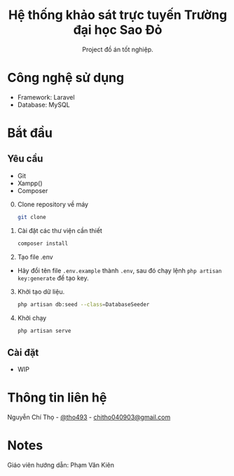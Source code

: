 <h1 align=center>Hệ thống khảo sát trực tuyến Trường đại học Sao Đỏ</h1>

<p align="center">
    Project đồ án tốt nghiệp.
</p>

# Công nghệ sử dụng

-   Framework: Laravel
-   Database: MySQL

# Bắt đầu

## Yêu cầu

-   Git
-   Xampp()
-   Composer

0. Clone repository về máy

    ```sh
    git clone
    ```

1. Cài đặt các thư viện cần thiết

    ```sh
    composer install
    ```

2. Tạo file .env

-   Hãy đổi tên file `.env.example` thành `.env`, sau đó chạy lệnh `php artisan key:generate` để tạo key.

3. Khởi tạo dữ liệu.

    ```sh
    php artisan db:seed --class=DatabaseSeeder
    ```

4. Khởi chạy

    ```sh
    php artisan serve
    ```

## Cài đặt

-   WIP

# Thông tin liên hệ

Nguyễn Chí Thọ - [@tho493](https://facebook.com/tho493) - chitho040903@gmail.com

# Notes

Giáo viên hướng dẫn: Phạm Văn Kiên
